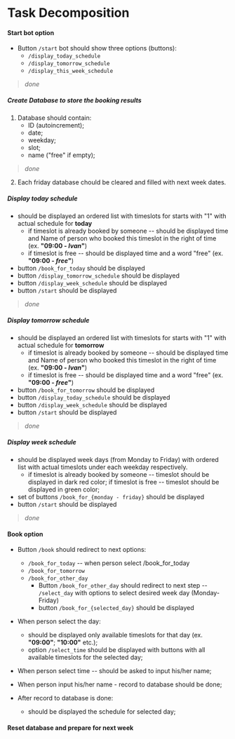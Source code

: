 # Task Decomposition

#### Start bot option

- Button `/start` bot should show three options (buttons):
    - `/display_today_schedule`
    - `/display_tomorrow_schedule`
    - `/display_this_week_schedule`
> _done_


##### Create Database to store the booking results

1. Database should contain:
    - ID (autoincrement);
    - date;
    - weekday;
    - slot;
    - name ("free" if empty);
> _done_
2. Each friday database chould be cleared and filled with next week dates.

##### Display today schedule

- should be displayed an ordered list with timeslots for starts with "1" with actual schedule for **today**
    - if timeslot is already booked by someone -- should be displayed time and Name of person who booked this timeslot in the right of time (ex. __"09:00 - *Ivan*"__)
    - if timeslot is free -- should be displayed time and a word "free" (ex. __"09:00 - *free*"__)
- button `/book_for_today` should be displayed
- button `/display_tomorrow_schedule` should be displayed
- button `/display_week_schedule` should be displayed
- button `/start` should be displayed
> _done_  

##### Display tomorrow schedule

- should be displayed an ordered list with timeslots for starts with "1" with actual schedule for **tomorrow**
    - if timeslot is already booked by someone -- should be displayed time and Name of person who booked this timeslot in the right of time (ex. __"09:00 - *Ivan*"__)
    - if timeslot is free -- should be displayed time and a word "free" (ex. __"09:00 - *free*"__)
- button `/book_for_tomorrow` should be displayed
- button `/display_today_schedule` should be displayed
- button `/display_week_schedule` should be displayed
- button `/start` should be displayed
> _done_

##### Display week schedule

- should be displayed week days (from Monday to Friday) with ordered list with actual timeslots under each weekday respectively.
    - if timeslot is already booked by someone -- timeslot should be displayed in dark red color; if timeslot is free -- timeslot should be displayed in green color;
- set of buttons `/book_for_{monday - friday}` should be displayed
- button `/start` should be displayed
> _done_


#### Book option

- Button `/book` should redirect to next options:
    - `/book_for_today` -- when person select /book_for_today 
    - `/book_for_tomorrow`
    - `/book_for_other_day`
        - Button `/book_for_other_day` should redirect to next step -- `/select_day` with options to select desired week day (Monday-Friday)
        - button `/book_for_{selected_day}` should be displayed

- When person select the day:
    - should be displayed only available timeslots for that day (ex. __"09:00"__; __"10:00"__ etc.);
    - option `/select_time` should be displayed with buttons with all available timeslots for the selected day;

- When person select time -- should be asked to input his/her name;
- When person input his/her name - record to database should be done;
- After record to database is done:
    - should be displayed the schedule for selected day;

#### Reset database and prepare for next week
